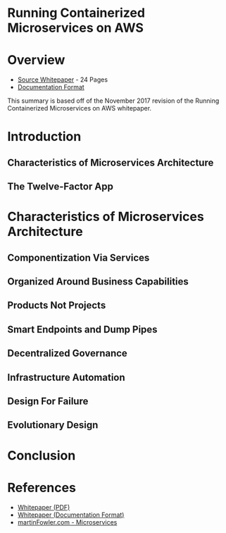 # **Running Containerized Microservices on AWS**

# Overview
- [Source Whitepaper](https://docs.aws.amazon.com/whitepapers/latest/running-containerized-microservices/running-containerized-microservices.pdf) - 24 Pages
- [Documentation Format](https://docs.aws.amazon.com/whitepapers/latest/running-containerized-microservices/welcome.html)

This summary is based off of the November 2017 revision of the Running Containerized Microservices on AWS whitepaper.

# Introduction

## Characteristics of Microservices Architecture


## The Twelve-Factor App



# Characteristics of Microservices Architecture

## Componentization Via Services

## Organized Around Business Capabilities

## Products Not Projects

## Smart Endpoints and Dump Pipes

## Decentralized Governance

## Infrastructure Automation

## Design For Failure

## Evolutionary Design

# Conclusion



# References
- [Whitepaper (PDF)](https://docs.aws.amazon.com/whitepapers/latest/running-containerized-microservices/running-containerized-microservices.pdf)
- [Whitepaper (Documentation Format)](https://docs.aws.amazon.com/whitepapers/latest/running-containerized-microservices/welcome.html)
- [martinFowler.com - Microservices](https://martinfowler.com/articles/microservices.html)
